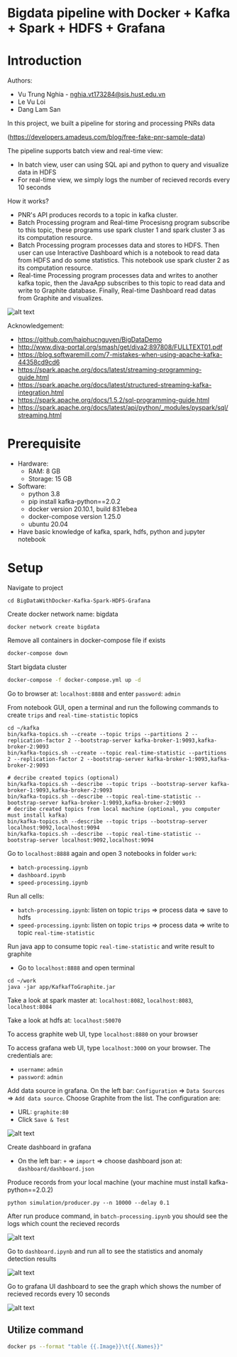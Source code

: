# Bigdata pipeline with Docker + Kafka + Spark + HDFS + Grafana

Introduction
===
Authors:
 - Vu Trung Nghia - nghia.vt173284@sis.hust.edu.vn
 - Le Vu Loi
 - Dang Lam San

In this project, we built a pipeline for storing and processing PNRs data

(https://developers.amadeus.com/blog/free-fake-pnr-sample-data)

The pipeline supports batch view and real-time view:
 - In batch view, user can using SQL api and python to query and visualize data in HDFS
 - For real-time view, we simply logs the number of recieved records every 10 seconds

How it works?
 - PNR's API produces records to a topic in kafka cluster.
 - Batch Processing program and Real-time Procesisng program subscribe to this topic, these programs use spark cluster 1 and spark cluster 3 as its computation resource.
 - Batch Processing program processes data and stores to HDFS. Then user can use Interactive Dashboard which is a notebook to read data from HDFS and do some statistics. This notebook use spark cluster 2 as its computation resource.
 - Real-time Processing program processes data and writes to another kafka topic, then the JavaApp subscribes to this topic to read data and write to Graphite database. Finally, Real-time Dashboard read datas from Graphite and visualizes.


![alt text](reports/images/overview_architecture.png)

Acknowledgement:
 - https://github.com/haiphucnguyen/BigDataDemo
 - http://www.diva-portal.org/smash/get/diva2:897808/FULLTEXT01.pdf
 - https://blog.softwaremill.com/7-mistakes-when-using-apache-kafka-44358cd9cd6
 - https://spark.apache.org/docs/latest/streaming-programming-guide.html
 - https://spark.apache.org/docs/latest/structured-streaming-kafka-integration.html
 - https://spark.apache.org/docs/1.5.2/sql-programming-guide.html
 - https://spark.apache.org/docs/latest/api/python/_modules/pyspark/sql/streaming.html


Prerequisite
===
 - Hardware:
   - RAM: 8 GB
   - Storage: 15 GB
 - Software:
   - python 3.8
   - pip install kafka-python==2.0.2
   - docker version 20.10.1, build 831ebea
   - docker-compose version 1.25.0
   - ubuntu 20.04
 - Have basic knowledge of kafka, spark, hdfs, python and jupyter notebook

Setup
===
Navigate to project
```
cd BigDataWithDocker-Kafka-Spark-HDFS-Grafana
```
Create docker network name: bigdata
```
docker network create bigdata
```
Remove all containers in docker-compose file if exists
```bash
docker-compose down
```
Start bigdata cluster
```bash
docker-compose -f docker-compose.yml up -d
```
Go to browser at: `localhost:8888` and enter `password`: `admin`

From notebook GUI, open a terminal and run the following commands to create `trips` and `real-time-statistic` topics
```
cd ~/kafka
bin/kafka-topics.sh --create --topic trips --partitions 2 --replication-factor 2 --bootstrap-server kafka-broker-1:9093,kafka-broker-2:9093
bin/kafka-topics.sh --create --topic real-time-statistic --partitions 2 --replication-factor 2 --bootstrap-server kafka-broker-1:9093,kafka-broker-2:9093

# decribe created topics (optional)
bin/kafka-topics.sh --describe --topic trips --bootstrap-server kafka-broker-1:9093,kafka-broker-2:9093
bin/kafka-topics.sh --describe --topic real-time-statistic --bootstrap-server kafka-broker-1:9093,kafka-broker-2:9093
# decribe created topics from local machine (optional, you computer must install kafka)
bin/kafka-topics.sh --describe --topic trips --bootstrap-server localhost:9092,localhost:9094
bin/kafka-topics.sh --describe --topic real-time-statistic --bootstrap-server localhost:9092,localhost:9094
```

Go to `localhost:8888` again and open 3 notebooks in folder `work`:
 - `batch-processing.ipynb`
 - `dashboard.ipynb`
 - `speed-processing.ipynb`

Run all cells:
 - `batch-processing.ipynb`: listen on topic `trips` => process data => save to hdfs
 - `speed-processing.ipynb`: listen on topic `trips` => process data => write to topic `real-time-statistic`

Run java app to consume topic `real-time-statistic` and write result to graphite
 - Go to `localhost:8888` and open terminal
```
cd ~/work
java -jar app/KafkafToGraphite.jar
```

Take a look at spark master at: `localhost:8082`, `localhost:8083`, `localhost:8084`

Take a look at hdfs at: `localhost:50070`

To access graphite web UI, type `localhost:8880` on your browser

To access grafana web UI, type `localhost:3000` on your browser. The credentials are:
- `username`: `admin`
- `password`: `admin`

Add data source in grafana. On the left bar: `Configuration` => `Data Sources` => `Add data source`. Choose Graphite from the list. The configuration are:
- URL: `graphite:80`
- Click `Save & Test`

![alt text](reports/images/add_graphite_datasource.png)

Create dashboard in grafana
 - On the left bar: `+` => `import` => choose dashboard json at: `dashboard/dashboard.json`

Produce records from your local machine (your machine must install kafka-python==2.0.2)
```
python simulation/producer.py --n 10000 --delay 0.1
```
After run produce command, in `batch-processing.ipynb` you should see the logs which count the recieved records

![alt text](reports/images/batch_processing_results.png)

Go to `dashboard.ipynb` and run all to see the statistics and anomaly detection results

![alt text](reports/images/dashboard_read_from_hdfs.png)


Go to grafana UI dashboard to see the graph which shows the number of recieved records every 10 seconds


![alt text](reports/images/grafana_data.png)


Utilize command
---
```bash
docker ps --format "table {{.Image}}\t{{.Names}}"
```
